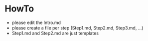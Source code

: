# HowTo
* please edit the Intro.md 
* please create a file per step (Step1.md, Step2.md, Step3.md, ...)
* Step1.md and Step2.md are just templates


